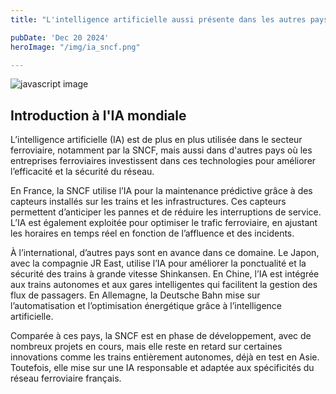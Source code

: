 ```yaml
---
title: "L'intelligence artificielle aussi présente dans les autres pays ?"

pubDate: 'Dec 20 2024'
heroImage: "/img/ia_sncf.png"

---
```


![javascript image](/img/sncf-group-gpt.png)

## Introduction à l'IA mondiale

L’intelligence artificielle (IA) est de plus en plus utilisée dans le secteur ferroviaire, notamment par la SNCF, mais aussi dans d'autres pays où les entreprises ferroviaires investissent dans ces technologies pour améliorer l’efficacité et la sécurité du réseau.



En France, la SNCF utilise l’IA pour la maintenance prédictive grâce à des capteurs installés sur les trains et les infrastructures. Ces capteurs permettent d’anticiper les pannes et de réduire les interruptions de service. L’IA est également exploitée pour optimiser le trafic ferroviaire, en ajustant les horaires en temps réel en fonction de l’affluence et des incidents.

À l’international, d’autres pays sont en avance dans ce domaine. Le Japon, avec la compagnie JR East, utilise l’IA pour améliorer la ponctualité et la sécurité des trains à grande vitesse Shinkansen. En Chine, l’IA est intégrée aux trains autonomes et aux gares intelligentes qui facilitent la gestion des flux de passagers. En Allemagne, la Deutsche Bahn mise sur l’automatisation et l’optimisation énergétique grâce à l’intelligence artificielle.

Comparée à ces pays, la SNCF est en phase de développement, avec de nombreux projets en cours, mais elle reste en retard sur certaines innovations comme les trains entièrement autonomes, déjà en test en Asie. Toutefois, elle mise sur une IA responsable et adaptée aux spécificités du réseau ferroviaire français.
